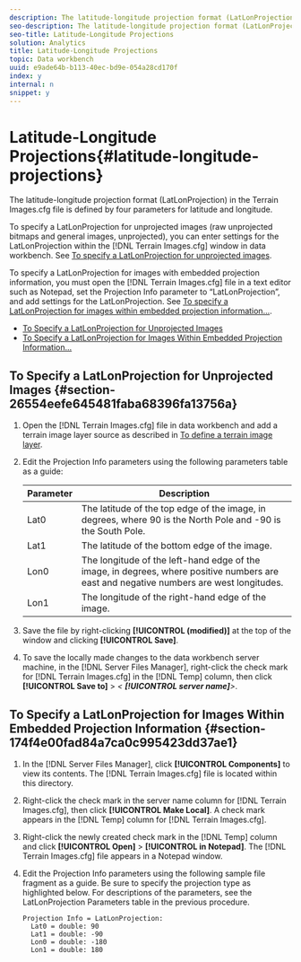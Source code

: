 ```yaml
---
description: The latitude-longitude projection format (LatLonProjection) in the Terrain Images.cfg file is defined by four parameters for latitude and longitude.
seo-description: The latitude-longitude projection format (LatLonProjection) in the Terrain Images.cfg file is defined by four parameters for latitude and longitude.
seo-title: Latitude-Longitude Projections
solution: Analytics
title: Latitude-Longitude Projections
topic: Data workbench
uuid: e9ade64b-b113-40ec-bd9e-054a28cd170f
index: y
internal: n
snippet: y
---
```


# Latitude-Longitude Projections{#latitude-longitude-projections}

The latitude-longitude projection format (LatLonProjection) in the Terrain Images.cfg file is defined by four parameters for latitude and longitude.

To specify a LatLonProjection for unprojected images (raw unprojected bitmaps and general images, unprojected), you can enter settings for the LatLonProjection within the [!DNL Terrain Images.cfg] window in data workbench. See [To specify a LatLonProjection for unprojected images](../../../../../home/c-geo-oview/c-wk-img-lyrs/c-trn-img-lyrs/c-proj-info-trn-imgs/c-lat-long-proj.md#section-26554eefe645481faba68396fa13756a).

To specify a LatLonProjection for images with embedded projection information, you must open the [!DNL Terrain Images.cfg] file in a text editor such as Notepad, set the Projection Info parameter to “LatLonProjection”, and add settings for the LatLonProjection. See [To specify a LatLonProjection for images within embedded projection information...](../../../../../home/c-geo-oview/c-wk-img-lyrs/c-trn-img-lyrs/c-proj-info-trn-imgs/c-lat-long-proj.md#section-174f4e00fad84a7ca0c995423dd37ae1).

* [To Specify a LatLonProjection for Unprojected Images](../../../../../home/c-geo-oview/c-wk-img-lyrs/c-trn-img-lyrs/c-proj-info-trn-imgs/c-lat-long-proj.md#section-26554eefe645481faba68396fa13756a) 
* [To Specify a LatLonProjection for Images Within Embedded Projection Information...](../../../../../home/c-geo-oview/c-wk-img-lyrs/c-trn-img-lyrs/c-proj-info-trn-imgs/c-lat-long-proj.md#section-174f4e00fad84a7ca0c995423dd37ae1)

## To Specify a LatLonProjection for Unprojected Images {#section-26554eefe645481faba68396fa13756a}

1. Open the [!DNL Terrain Images.cfg] file in data workbench and add a terrain image layer source as described in [To define a terrain image layer](../../../../../home/c-geo-oview/c-wk-img-lyrs/c-trn-img-lyrs/c-trn-img-lyrs.md#concept-8a0a16013e824ac29f35a0349b5d8ccf). 

1. Edit the Projection Info parameters using the following parameters table as a guide:

   |  Parameter  | Description  |
   |---|---|
   |  Lat0  | The latitude of the top edge of the image, in degrees, where 90 is the North Pole and -90 is the South Pole.  |
   |  Lat1  | The latitude of the bottom edge of the image.  |
   |  Lon0  | The longitude of the left-hand edge of the image, in degrees, where positive numbers are east and negative numbers are west longitudes.  |
   |  Lon1  | The longitude of the right-hand edge of the image.  |

1. Save the file by right-clicking **[!UICONTROL (modified)]** at the top of the window and clicking **[!UICONTROL Save]**. 

1. To save the locally made changes to the data workbench server machine, in the [!DNL Server Files Manager], right-click the check mark for [!DNL Terrain Images.cfg] in the [!DNL Temp] column, then click **[!UICONTROL Save to]** > *< **[!UICONTROL server name]**>*.

## To Specify a LatLonProjection for Images Within Embedded Projection Information {#section-174f4e00fad84a7ca0c995423dd37ae1}

1. In the [!DNL Server Files Manager], click **[!UICONTROL Components]** to view its contents. The [!DNL Terrain Images.cfg] file is located within this directory. 

1. Right-click the check mark in the server name column for [!DNL Terrain Images.cfg], then click **[!UICONTROL Make Local]**. A check mark appears in the [!DNL Temp] column for [!DNL Terrain Images.cfg]. 

1. Right-click the newly created check mark in the [!DNL Temp] column and click **[!UICONTROL Open]** > **[!UICONTROL in Notepad]**. The [!DNL Terrain Images.cfg] file appears in a Notepad window. 

1. Edit the Projection Info parameters using the following sample file fragment as a guide. Be sure to specify the projection type as highlighted below. For descriptions of the parameters, see the LatLonProjection Parameters table in the previous procedure. 

   ```
   Projection Info = LatLonProjection: 
     Lat0 = double: 90
     Lat1 = double: -90
     Lon0 = double: -180
     Lon1 = double: 180
   ```

